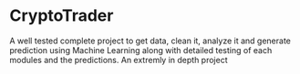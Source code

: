 # CryptoTrader

A well tested complete project to get data, clean it, analyze it and generate prediction using Machine Learning along with detailed testing of each modules and the predictions. An extremly in depth project
